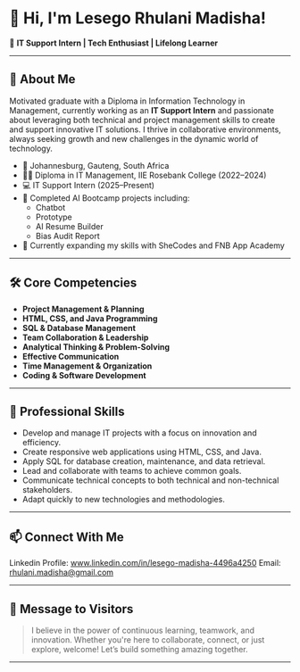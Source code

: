 # 👋 Hi, I'm Lesego Rhulani Madisha!

🎯 **IT Support Intern | Tech Enthusiast | Lifelong Learner**

---

## 🚀 About Me

Motivated graduate with a Diploma in Information Technology in Management, currently working as an **IT Support Intern** and passionate about leveraging both technical and project management skills to create and support innovative IT solutions. I thrive in collaborative environments, always seeking growth and new challenges in the dynamic world of technology.

- 📍 Johannesburg, Gauteng, South Africa
- 👨‍🎓 Diploma in IT Management, IIE Rosebank College (2022–2024)
- 💻 IT Support Intern (2025–Present)
- 🤖 Completed AI Bootcamp projects including:  
  - Chatbot  
  - Prototype  
  - AI Resume Builder  
  - Bias Audit Report
- 📜 Currently expanding my skills with SheCodes and FNB App Academy 

---

## 🛠️ Core Competencies

- **Project Management & Planning**
- **HTML, CSS, and Java Programming**
- **SQL & Database Management**
- **Team Collaboration & Leadership**
- **Analytical Thinking & Problem-Solving**
- **Effective Communication**
- **Time Management & Organization**
- **Coding & Software Development**

---

## 💼 Professional Skills

- Develop and manage IT projects with a focus on innovation and efficiency.
- Create responsive web applications using HTML, CSS, and Java.
- Apply SQL for database creation, maintenance, and data retrieval.
- Lead and collaborate with teams to achieve common goals.
- Communicate technical concepts to both technical and non-technical stakeholders.
- Adapt quickly to new technologies and methodologies.

---

## 📫 Connect With Me

Linkedin Profile: www.linkedin.com/in/lesego-madisha-4496a4250
Email: rhulani.madisha@gmail.com

---

## 🌱 Message to Visitors

> I believe in the power of continuous learning, teamwork, and innovation. Whether you're here to collaborate, connect, or just explore, welcome! Let’s build something amazing together.

---

<!--
**Lesego-Madisha/Lesego-Madisha** is a ✨ special ✨ repository because its `README.md` (this file) appears on your GitHub profile.
-->








